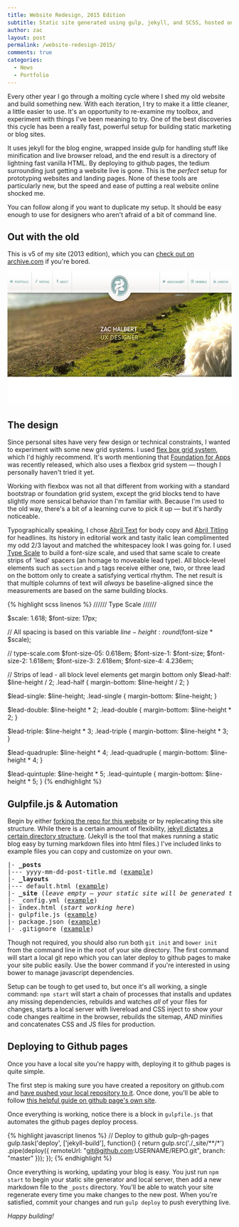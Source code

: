 ```yaml
---
title: Website Redesign, 2015 Edition
subtitle: Static site generated using gulp, jekyll, and SCSS, hosted on github.
author: zac
layout: post
permalink: /website-redesign-2015/
comments: true
categories:
  - News
  - Portfolio
---
```


Every other year I go through a molting cycle where I shed my old website and build something new. With each iteration, I try to make it a little cleaner, a little easier to use. It's an opportunity to re-examine my toolbox, and experiment with things I've been meaning to try. One of the best discoveries this cycle has been a really fast, powerful setup for building static marketing or blog sites.

It uses jekyll for the blog engine, wrapped inside gulp for handling stuff like minification and live browser reload, and the end result is a directory of lightning fast vanilla HTML. By deploying to github pages, the tedium surrounding just getting a website live is gone. This is the *perfect* setup for prototyping websites and landing pages. None of these tools are particularly new, but the speed and ease of putting a real website online shocked me.

You can follow along if you want to duplicate my setup. It should be easy enough to use for designers who aren't afraid of a bit of command line.

<!-- more -->

## Out with the old

This is v5 of my site (2013 edition), which you can <a href="https://web.archive.org/web/20140807023329/http://www.zachalbert.com/">check out on archive.com</a> if you're bored.

<img src="/images/zhd-v5.jpg" width="600" height="300" class="img-border">


## The design

Since personal sites have very few design or technical constraints, I wanted to experiment with some new grid systems. I used <a href="http://flexboxgrid.com/">flex box grid system</a>, which I'd highly recommend. It's worth mentioning that <a href="http://foundation.zurb.com/apps/">Foundation for Apps</a> was recently released, which also uses a flexbox grid system &mdash; though I personally haven't tried it yet.

Working with flexbox was not all that different from working with a standard bootstrap or foundation grid system, except the grid blocks tend to have slightly more sensical behavior than I'm familiar with. Because I'm used to the old way, there's a bit of a learning curve to pick it up &mdash; but it's hardly noticeable.

Typographically speaking, I chose <a href="https://typekit.com/fonts/abril-text">Abril Text</a> for body copy and <a href="https://typekit.com/fonts/abril-titling">Abril Titling</a> for headlines. Its history in editorial work and tasty italic lean complimented my odd 2/3 layout and matched the whitespacey look I was going for. I used <a href="http://www.type-scale.com">Type Scale</a> to build a font-size scale, and used that same scale to create strips of 'lead' spacers (an homage to moveable lead type). All block-level elements such as `section` and `p` tags receive either one, two, or three lead on the bottom only to create a satisfying vertical rhythm. The net result is that multiple columns of text will _always_ be baseline-aligned since the measurements are based on the same building blocks.

{% highlight scss linenos %}
////// Type Scale //////

$scale: 1.618;
$font-size: 17px;

// All spacing is based on this variable
$line-height: round($font-size * $scale);

// type-scale.com
$font-size-05:  0.618em;
$font-size-1:   $font-size;
$font-size-2:   1.618em;
$font-size-3:   2.618em;
$font-size-4:   4.236em;

// Strips of lead - all block level elements get margin bottom only
$lead-half:        $line-height / 2;
.lead-half       { margin-bottom: $line-height / 2; }

$lead-single:      $line-height;
.lead-single     { margin-bottom: $line-height; }

$lead-double:      $line-height * 2;
.lead-double     { margin-bottom: $line-height * 2; }

$lead-triple:      $line-height * 3;
.lead-triple     { margin-bottom: $line-height * 3; }

$lead-quadruple:   $line-height * 4;
.lead-quadruple  { margin-bottom: $line-height * 4; }

$lead-quintuple:   $line-height * 5;
.lead-quintuple  { margin-bottom: $line-height * 5; }
{% endhighlight %}

## Gulpfile.js &amp; Automation

Begin by either <a href="https://github.com/zachalbert/zachalbert.com_v6/fork">forking the repo for this website</a> or by replecating this site structure. While there is a certain amount of flexibility, <a href="http://jekyllrb.com/docs/structure/">jekyll dictates a certain directory structure</a>. (Jekyll is the tool that makes running a static blog easy by turning markdown files into html files.) I've included links to example files you can copy and customize on your own.

<pre class="highlight">
|- <strong>_posts</strong>
|--- yyyy-mm-dd-post-title.md (<a href="https://gist.githubusercontent.com/zachalbert/87465e43523e746b7e18/raw/f0c8496f3984f423886775cc8de20b4acee4935d/yyyy-mm-dd-post-title.md">example</a>)
|- <strong>_layouts</strong>
|--- default.html (<a href="https://gist.github.com/zachalbert/f5b5636ff8500387d17a">example</a>)
|- <strong>_site</strong> (<em>leave empty &mdash; your static site will be generated to this directory</em>)
|- _config.yml (<a href="https://github.com/zachalbert/zachalbert.com_v6/blob/master/_config.yml">example</a>)
|- index.html (<em>start working here</em>)
|- gulpfile.js (<a href="https://github.com/zachalbert/zachalbert.com_v6/blob/master/gulpfile.js">example</a>)
|- package.json (<a href="https://github.com/zachalbert/zachalbert.com_v6/blob/master/package.json">example</a>)
|- .gitignore (<a href="https://github.com/zachalbert/zachalbert.com_v6/blob/master/.gitignore">example</a>)
</pre>

Though not required, you should also run both `git init` and `bower init` from the command line in the root of your site directory. The first command will start a local git repo which you can later deploy to github pages to make your site public easily. Use the bower command if you're interested in using bower to manage javascript dependencies.

Setup can be tough to get used to, but once it's all working, a single command: `npm start` will start a chain of processes that installs and updates any missing dependencies, rebuilds and watches *all* of your files for changes, starts a local server with livereload and CSS inject to show your code changes realtime in the browser, rebuilds the sitemap, <em>AND</em> minifies and concatenates CSS and JS files for production.

## Deploying to Github pages

Once you have a local site you're happy with, deploying it to github pages is quite simple.

The first step is making sure you have created a repository on github.com and <a href="https://help.github.com/articles/adding-an-existing-project-to-github-using-the-command-line/">have pushed your local repository to it</a>. Once done, you'll be able to follow <a href="https://pages.github.com/">this helpful guide on github page's own site</a>.

Once everything is working, notice there is a block in `gulpfile.js` that automates the github pages deploy process.

{% highlight javascript linenos %}
// Deploy to github gulp-gh-pages
gulp.task('deploy', ['jekyll-build'], function() {
  return gulp.src('./_site/**/*')
    .pipe(deploy({
      remoteUrl: "git@github.com:USERNAME/REPO.git",
      branch: "master"
    }));
});
{% endhighlight %}

Once everything is working, updating your blog is easy. You just run `npm start` to begin your static site generator and local server, then add a new markdown file to the `_posts` directory. You'll be able to watch your site regenerate every time you make changes to the new post. When you're satisfied, commit your changes and run `gulp deploy` to push everything live.

_Happy building!_